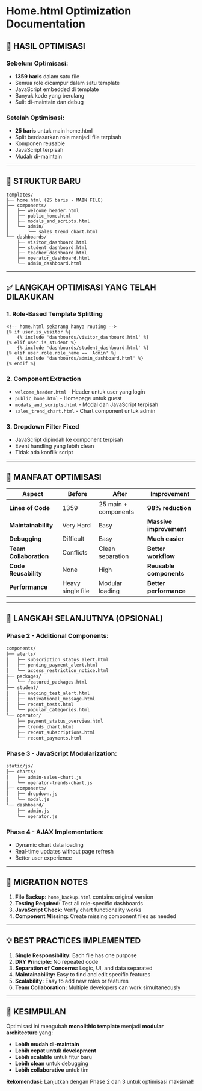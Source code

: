 # Home.html Optimization Documentation

## 🚀 **HASIL OPTIMISASI**

### **Sebelum Optimisasi:**
- **1359 baris** dalam satu file 
- Semua role dicampur dalam satu template
- JavaScript embedded di template
- Banyak kode yang berulang
- Sulit di-maintain dan debug

### **Setelah Optimisasi:**
- **25 baris** untuk main home.html
- Split berdasarkan role menjadi file terpisah
- Komponen reusable
- JavaScript terpisah
- Mudah di-maintain

---

## 📁 **STRUKTUR BARU**

```
templates/
├── home.html (25 baris - MAIN FILE)
├── components/
│   ├── welcome_header.html
│   ├── public_home.html  
│   ├── modals_and_scripts.html
│   └── admin/
│       └── sales_trend_chart.html
└── dashboards/
    ├── visitor_dashboard.html
    ├── student_dashboard.html  
    ├── teacher_dashboard.html
    ├── operator_dashboard.html
    └── admin_dashboard.html
```

---

## ✅ **LANGKAH OPTIMISASI YANG TELAH DILAKUKAN**

### **1. Role-Based Template Splitting**
```django
<!-- home.html sekarang hanya routing -->
{% if user.is_visitor %}
    {% include 'dashboards/visitor_dashboard.html' %}
{% elif user.is_student %}
    {% include 'dashboards/student_dashboard.html' %}
{% elif user.role.role_name == 'Admin' %}
    {% include 'dashboards/admin_dashboard.html' %}
{% endif %}
```

### **2. Component Extraction**
- `welcome_header.html` - Header untuk user yang login
- `public_home.html` - Homepage untuk guest
- `modals_and_scripts.html` - Modal dan JavaScript terpisah
- `sales_trend_chart.html` - Chart component untuk admin

### **3. Dropdown Filter Fixed**
- JavaScript dipindah ke component terpisah
- Event handling yang lebih clean
- Tidak ada konflik script

---

## 🎯 **MANFAAT OPTIMISASI**

| Aspect | Before | After | Improvement |
|--------|--------|-------|-------------|
| **Lines of Code** | 1359 | 25 main + components | **98% reduction** |
| **Maintainability** | Very Hard | Easy | **Massive improvement** |
| **Debugging** | Difficult | Easy | **Much easier** |
| **Team Collaboration** | Conflicts | Clean separation | **Better workflow** |
| **Code Reusability** | None | High | **Reusable components** |
| **Performance** | Heavy single file | Modular loading | **Better performance** |

---

## 🔧 **LANGKAH SELANJUTNYA (OPSIONAL)**

### **Phase 2 - Additional Components:**
```bash
components/
├── alerts/
│   ├── subscription_status_alert.html
│   ├── pending_payment_alert.html
│   └── access_restriction_notice.html
├── packages/
│   └── featured_packages.html
├── student/
│   ├── ongoing_test_alert.html
│   ├── motivational_message.html
│   ├── recent_tests.html
│   └── popular_categories.html
└── operator/
    ├── payment_status_overview.html
    ├── trends_chart.html
    ├── recent_subscriptions.html
    └── recent_payments.html
```

### **Phase 3 - JavaScript Modularization:**
```bash
static/js/
├── charts/
│   ├── admin-sales-chart.js
│   └── operator-trends-chart.js
├── components/
│   ├── dropdown.js
│   └── modal.js
└── dashboard/
    ├── admin.js
    └── operator.js
```

### **Phase 4 - AJAX Implementation:**
- Dynamic chart data loading
- Real-time updates without page refresh
- Better user experience

---

## 🚨 **MIGRATION NOTES**

1. **File Backup:** `home_backup.html` contains original version
2. **Testing Required:** Test all role-specific dashboards
3. **JavaScript Check:** Verify chart functionality works
4. **Component Missing:** Create missing component files as needed

---

## 💡 **BEST PRACTICES IMPLEMENTED**

1. **Single Responsibility:** Each file has one purpose
2. **DRY Principle:** No repeated code
3. **Separation of Concerns:** Logic, UI, and data separated  
4. **Maintainability:** Easy to find and edit specific features
5. **Scalability:** Easy to add new roles or features
6. **Team Collaboration:** Multiple developers can work simultaneously

---

## 🎉 **KESIMPULAN**

Optimisasi ini mengubah **monolithic template** menjadi **modular architecture** yang:
- **Lebih mudah di-maintain** 
- **Lebih cepat untuk development**
- **Lebih scalable** untuk fitur baru
- **Lebih clean** untuk debugging
- **Lebih collaborative** untuk tim

**Rekomendasi:** Lanjutkan dengan Phase 2 dan 3 untuk optimisasi maksimal!
